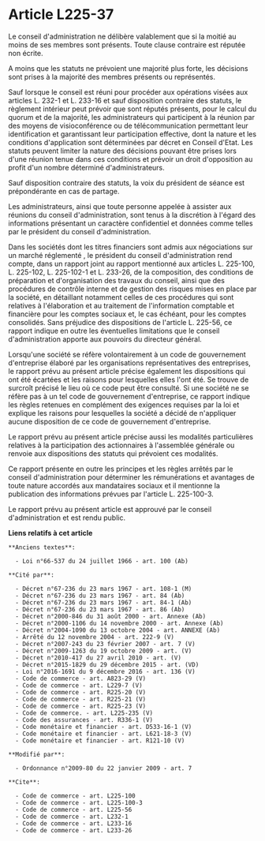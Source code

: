 # Article L225-37

Le conseil d'administration ne délibère valablement que si la moitié au moins de ses membres sont présents. Toute clause
contraire est réputée non écrite.

A moins que les statuts ne prévoient une majorité plus forte, les décisions sont prises à la majorité des membres présents ou
représentés. 

Sauf lorsque le conseil est réuni pour procéder aux opérations visées aux articles L. 232-1 et L. 233-16 et sauf disposition
contraire des statuts, le règlement intérieur peut prévoir que sont réputés présents, pour le calcul du quorum et de la
majorité, les administrateurs qui participent à la réunion par des moyens de visioconférence ou de télécommunication
permettant leur identification et garantissant leur participation effective, dont la nature et les conditions d'application
sont déterminées par décret en Conseil d'Etat. Les statuts peuvent limiter la nature des décisions pouvant être prises lors
d'une réunion tenue dans ces conditions et prévoir un droit d'opposition au profit d'un nombre déterminé d'administrateurs. 

Sauf disposition contraire des statuts, la voix du président de séance est prépondérante en cas de partage. 

Les administrateurs, ainsi que toute personne appelée à assister aux réunions du conseil d'administration, sont tenus à la
discrétion à l'égard des informations présentant un caractère confidentiel et données comme telles par le président du
conseil d'administration. 

Dans les sociétés      dont les titres financiers sont admis aux négociations sur un marché réglementé , le président du
conseil d'administration rend compte, dans un rapport joint au rapport mentionné aux articles L. 225-100, L. 225-102, L.
225-102-1 et L. 233-26, de la composition, des conditions de préparation et d'organisation des travaux du conseil, ainsi que
des procédures de contrôle interne et de gestion des risques mises en place par la société, en détaillant notamment celles de
ces procédures qui sont relatives à l'élaboration et au traitement de l'information comptable et financière pour les comptes
sociaux et, le cas échéant, pour les comptes consolidés. Sans préjudice des dispositions de l'article L. 225-56, ce rapport
indique en outre les éventuelles limitations que le conseil d'administration apporte aux pouvoirs du directeur général. 

Lorsqu'une société se réfère volontairement à un code de gouvernement d'entreprise élaboré par les organisations
représentatives des entreprises, le rapport prévu au présent article précise également les dispositions qui ont été écartées
et les raisons pour lesquelles elles l'ont été. Se trouve de surcroît précisé le lieu où ce code peut être consulté. Si une
société ne se réfère pas à un tel code de gouvernement d'entreprise, ce rapport indique les règles retenues en complément des
exigences requises par la loi et explique les raisons pour lesquelles la société a décidé de n'appliquer aucune disposition
de ce code de gouvernement d'entreprise. 

Le rapport prévu au présent article précise aussi les modalités particulières relatives à la participation des actionnaires à
l'assemblée générale ou renvoie aux dispositions des statuts qui prévoient ces modalités. 

Ce rapport présente en outre les principes et les règles arrêtés par le conseil d'administration pour déterminer les
rémunérations et avantages de toute nature accordés aux mandataires sociaux et il mentionne la publication des informations
prévues par l'article L. 225-100-3. 

Le rapport prévu au présent article est approuvé par le conseil d'administration et est rendu public.

**Liens relatifs à cet article**

	**Anciens textes**:

	  - Loi n°66-537 du 24 juillet 1966 - art. 100 (Ab)

	**Cité par**:

	  - Décret n°67-236 du 23 mars 1967 - art. 108-1 (M)
	  - Décret n°67-236 du 23 mars 1967 - art. 84 (Ab)
	  - Décret n°67-236 du 23 mars 1967 - art. 84-1 (Ab)
	  - Décret n°67-236 du 23 mars 1967 - art. 86 (Ab)
	  - Décret n°2000-846 du 31 août 2000 - art. Annexe (Ab)
	  - Décret n°2000-1106 du 14 novembre 2000 - art. Annexe (Ab)
	  - Décret n°2004-1090 du 13 octobre 2004 - art. ANNEXE (Ab)
	  - Arrêté du 12 novembre 2004 - art. 222-9 (V)
	  - Décret n°2007-243 du 23 février 2007 - art. 7 (V)
	  - Décret n°2009-1263 du 19 octobre 2009 - art. (V)
	  - Décret n°2010-417 du 27 avril 2010 - art. (V)
	  - Décret n°2015-1829 du 29 décembre 2015 - art. (VD)
	  - Loi n°2016-1691 du 9 décembre 2016 - art. 136 (V)
	  - Code de commerce - art. A823-29 (V)
	  - Code de commerce - art. L229-7 (V)
	  - Code de commerce - art. R225-20 (V)
	  - Code de commerce - art. R225-21 (V)
	  - Code de commerce - art. R225-23 (V)
	  - Code de commerce. - art. L225-235 (V)
	  - Code des assurances - art. R336-1 (V)
	  - Code monétaire et financier - art. D533-16-1 (V)
	  - Code monétaire et financier - art. L621-18-3 (V)
	  - Code monétaire et financier - art. R121-10 (V)

	**Modifié par**:

	  - Ordonnance n°2009-80 du 22 janvier 2009 - art. 7

	**Cite**:

	  - Code de commerce - art. L225-100
	  - Code de commerce - art. L225-100-3
	  - Code de commerce - art. L225-56
	  - Code de commerce - art. L232-1
	  - Code de commerce - art. L233-16
	  - Code de commerce - art. L233-26
